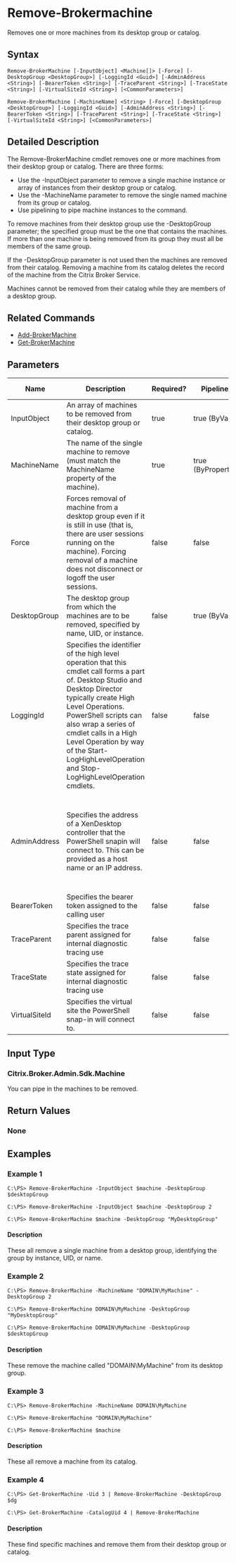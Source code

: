 ﻿
# Remove-Brokermachine
Removes one or more machines from its desktop group or catalog.
## Syntax

```
Remove-BrokerMachine [-InputObject] <Machine[]> [-Force] [-DesktopGroup <DesktopGroup>] [-LoggingId <Guid>] [-AdminAddress <String>] [-BearerToken <String>] [-TraceParent <String>] [-TraceState <String>] [-VirtualSiteId <String>] [<CommonParameters>]  
  
Remove-BrokerMachine [-MachineName] <String> [-Force] [-DesktopGroup <DesktopGroup>] [-LoggingId <Guid>] [-AdminAddress <String>] [-BearerToken <String>] [-TraceParent <String>] [-TraceState <String>] [-VirtualSiteId <String>] [<CommonParameters>]
```

## Detailed Description
The Remove-BrokerMachine cmdlet removes one or more machines from their desktop group or catalog. There are three forms:


* Use the -InputObject parameter to remove a single machine instance or array of instances from their desktop group or catalog.
* Use the -MachineName parameter to remove the single named machine from its group or catalog.
* Use pipelining to pipe machine instances to the command.

To remove machines from their desktop group use the -DesktopGroup parameter; the specified group must be the one that contains the machines. If more than one machine is being removed from its group they must all be members of the same group.

If the -DesktopGroup parameter is not used then the machines are removed from their catalog. Removing a machine from its catalog deletes the record of the machine from the Citrix Broker Service.

Machines cannot be removed from their catalog while they are members of a desktop group.


## Related Commands

* [Add-BrokerMachine](../Add-BrokerMachine/)
* [Get-BrokerMachine](../Get-BrokerMachine/)
## Parameters
| Name   | Description | Required? | Pipeline Input | Default Value |
| --- | --- | --- | --- | --- |
| InputObject | An array of machines to be removed from their desktop group or catalog. | true | true (ByValue) |  |
| MachineName | The name of the single machine to remove (must match the MachineName property of the machine). | true | true (ByPropertyName) |  |
| Force | Forces removal of machine from a desktop group even if it is still in use (that is, there are user sessions running on the machine). Forcing removal of a machine does not disconnect or logoff the user sessions. | false | false |  |
| DesktopGroup | The desktop group from which the machines are to be removed, specified by name, UID, or instance. | false | true (ByValue) |  |
| LoggingId | Specifies the identifier of the high level operation that this cmdlet call forms a part of. Desktop Studio and Desktop Director typically create High Level Operations. PowerShell scripts can also wrap a series of cmdlet calls in a High Level Operation by way of the Start-LogHighLevelOperation and Stop-LogHighLevelOperation cmdlets. | false | false |  |
| AdminAddress | Specifies the address of a XenDesktop controller that the PowerShell snapin will connect to. This can be provided as a host name or an IP address. | false | false | Localhost. Once a value is provided by any cmdlet, this value will become the default. |
| BearerToken | Specifies the bearer token assigned to the calling user | false | false |  |
| TraceParent | Specifies the trace parent assigned for internal diagnostic tracing use | false | false |  |
| TraceState | Specifies the trace state assigned for internal diagnostic tracing use | false | false |  |
| VirtualSiteId | Specifies the virtual site the PowerShell snap-in will connect to. | false | false |  |

## Input Type

### Citrix.Broker.Admin.Sdk.Machine
You can pipe in the machines to be removed.
## Return Values

### None

## Examples

### Example 1

```
C:\PS> Remove-BrokerMachine -InputObject $machine -DesktopGroup $desktopGroup  
  
C:\PS> Remove-BrokerMachine -InputObject $machine -DesktopGroup 2  
  
C:\PS> Remove-BrokerMachine $machine -DesktopGroup "MyDesktopGroup"
```

#### Description
These all remove a single machine from a desktop group, identifying the group by instance, UID, or name.
### Example 2

```
C:\PS> Remove-BrokerMachine -MachineName "DOMAIN\MyMachine" -DesktopGroup 2  
  
C:\PS> Remove-BrokerMachine DOMAIN\MyMachine -DesktopGroup "MyDesktopGroup"  
  
C:\PS> Remove-BrokerMachine DOMAIN\MyMachine -DesktopGroup $desktopGroup
```

#### Description
These remove the machine called "DOMAIN\\MyMachine" from its desktop group.
### Example 3

```
C:\PS> Remove-BrokerMachine -MachineName DOMAIN\MyMachine  
  
C:\PS> Remove-BrokerMachine "DOMAIN\MyMachine"  
  
C:\PS> Remove-BrokerMachine $machine
```

#### Description
These all remove a machine from its catalog.
### Example 4

```
C:\PS> Get-BrokerMachine -Uid 3 | Remove-BrokerMachine -DesktopGroup $dg  
  
C:\PS> Get-BrokerMachine -CatalogUid 4 | Remove-BrokerMachine
```

#### Description
These find specific machines and remove them from their desktop group or catalog.

